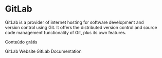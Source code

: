 # GitLab

GitLab is a provider of internet hosting for software development and version control using Git. It offers the distributed version control and source code management functionality of Git, plus its own features.

<ResourceGroupTitle>Conteúdo grátis</ResourceGroupTitle>

<BadgeLink badgeText='Official Website' colorScheme='blue' href='https://gitlab.com/'>GitLab Website</BadgeLink>
<BadgeLink badgeText='Official Documentation' colorScheme='blue' href='https://docs.gitlab.com/'>GitLab Documentation</BadgeLink>
